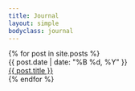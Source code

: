```yaml
---
title: Journal
layout: simple
bodyclass: journal
---
```


<div class="archive">
{% for post in site.posts %}
   <div class="time"><time>{{ post.date | date: "%B %d, %Y" }}</time></div>
   <div class="post"><a href="{{ post.url }}">{{ post.title }}</a></div>
{% endfor %}
</div>
